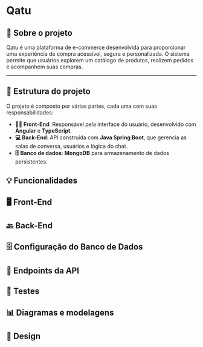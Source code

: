 # Qatu

## 📖 Sobre o projeto

Qatu é uma plataforma de e-commerce desenvolvida para proporcionar uma experiência de compra acessível, segura e personalizada. O sistema permite que usuários explorem um catálogo de produtos, realizem pedidos e acompanhem suas compras.

---

## 🔧 Estrutura do projeto

O projeto é composto por várias partes, cada uma com suas responsabilidades:

- **👨‍💻 Front-End**: Responsável pela interface do usuário, desenvolvido com **Angular** e **TypeScript**.
- **💻 Back-End**: API construída com **Java Spring Boot**, que gerencia as salas de conversa, usuários e lógica do chat.
- **🗄️ Banco de dados**: **MongoDB** para armazenamento de dados persistentes.

## 💡 Funcionalidades


## 🖥️ Front-End


## 🔙 Back-End


## 🗄️ Configuração do Banco de Dados


## 📜 Endpoints da API


## 🧪 Testes


## 📊 Diagramas e modelagens


## 🎨 Design

